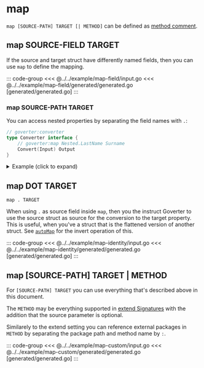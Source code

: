 # map

`map [SOURCE-PATH] TARGET [| METHOD]` can be defined as [method comment](./define-settings.md#method).

## map SOURCE-FIELD TARGET 

If the source and target struct have differently named fields, then you can use
`map` to define the mapping.

::: code-group
<<< @../../example/map-field/input.go
<<< @../../example/map-field/generated/generated.go [generated/generated.go]
:::

### map SOURCE-PATH TARGET

You can access nested properties by separating the field names with `.`:

```go
// goverter:converter
type Converter interface {
    // goverter:map Nested.LastName Surname
    Convert(Input) Output
}
```

<details>
  <summary>Example (click to expand)</summary>

::: code-group
<<< @../../example/map-path/input.go
<<< @../../example/map-path/generated/generated.go [generated/generated.go]
:::

</details>

## map DOT TARGET

`map . TARGET`

When using `.` as source field inside `map`, then you the instruct Goverter to
use the source struct as source for the conversion to the target property. This
is useful, when you've a struct that is the flattened version of another
struct. See [`autoMap`](./autoMap.md) for the invert operation of this.

::: code-group
<<< @../../example/map-identity/input.go
<<< @../../example/map-identity/generated/generated.go [generated/generated.go]
:::

## map [SOURCE-PATH] TARGET | METHOD

For `[SOURCE-PATH] TARGET` you can use everything that's described above in this document. 

The `METHOD` may be everything supported in [extend Signatures](./extend.md#signatures)
with the addition that the source parameter is optional.

Similarely to the extend setting you can reference external packages in
`METHOD` by separating the package path and method name by `:`.

::: code-group
<<< @../../example/map-custom/input.go
<<< @../../example/map-custom/generated/generated.go [generated/generated.go]
:::
